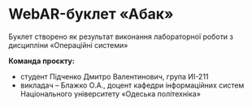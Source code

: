 # WebAR-буклет «Абак»
Буклет створено як результат виконання лабораторної роботи з дисципліни
«Операційні системи»

**Команда проєкту:**
+ студент Підченко Дмитро Валентинович, група ИІ-211
+ викладач – Блажко О.А., доцент кафедри інформаційних систем Національного
університету «Одеська політехніка»

